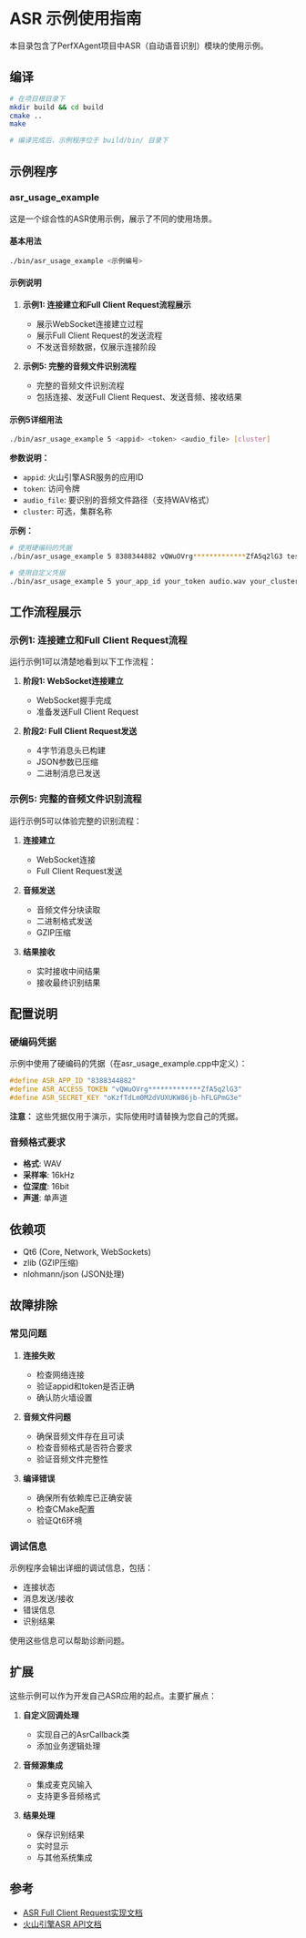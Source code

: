 # ASR 示例使用指南

本目录包含了PerfXAgent项目中ASR（自动语音识别）模块的使用示例。

## 编译

```bash
# 在项目根目录下
mkdir build && cd build
cmake ..
make

# 编译完成后，示例程序位于 build/bin/ 目录下
```

## 示例程序

### asr_usage_example

这是一个综合性的ASR使用示例，展示了不同的使用场景。

#### 基本用法

```bash
./bin/asr_usage_example <示例编号>
```

#### 示例说明

1. **示例1: 连接建立和Full Client Request流程展示**
   - 展示WebSocket连接建立过程
   - 展示Full Client Request的发送流程
   - 不发送音频数据，仅展示连接阶段

2. **示例5: 完整的音频文件识别流程**
   - 完整的音频文件识别流程
   - 包括连接、发送Full Client Request、发送音频、接收结果

#### 示例5详细用法

```bash
./bin/asr_usage_example 5 <appid> <token> <audio_file> [cluster]
```

**参数说明：**
- `appid`: 火山引擎ASR服务的应用ID
- `token`: 访问令牌
- `audio_file`: 要识别的音频文件路径（支持WAV格式）
- `cluster`: 可选，集群名称

**示例：**
```bash
# 使用硬编码的凭据
./bin/asr_usage_example 5 8388344882 vQWuOVrg*************ZfA5q2lG3 test.wav

# 使用自定义凭据
./bin/asr_usage_example 5 your_app_id your_token audio.wav your_cluster
```

## 工作流程展示

### 示例1: 连接建立和Full Client Request流程

运行示例1可以清楚地看到以下工作流程：

1. **阶段1: WebSocket连接建立**
   - WebSocket握手完成
   - 准备发送Full Client Request

2. **阶段2: Full Client Request发送**
   - 4字节消息头已构建
   - JSON参数已压缩
   - 二进制消息已发送

### 示例5: 完整的音频文件识别流程

运行示例5可以体验完整的识别流程：

1. **连接建立**
   - WebSocket连接
   - Full Client Request发送

2. **音频发送**
   - 音频文件分块读取
   - 二进制格式发送
   - GZIP压缩

3. **结果接收**
   - 实时接收中间结果
   - 接收最终识别结果

## 配置说明

### 硬编码凭据

示例中使用了硬编码的凭据（在asr_usage_example.cpp中定义）：

```cpp
#define ASR_APP_ID "8388344882"
#define ASR_ACCESS_TOKEN "vQWuOVrg*************ZfA5q2lG3"
#define ASR_SECRET_KEY "oKzfTdLm0M2dVUXUKW86jb-hFLGPmG3e"
```

**注意：** 这些凭据仅用于演示，实际使用时请替换为您自己的凭据。

### 音频格式要求

- **格式**: WAV
- **采样率**: 16kHz
- **位深度**: 16bit
- **声道**: 单声道

## 依赖项

- Qt6 (Core, Network, WebSockets)
- zlib (GZIP压缩)
- nlohmann/json (JSON处理)

## 故障排除

### 常见问题

1. **连接失败**
   - 检查网络连接
   - 验证appid和token是否正确
   - 确认防火墙设置

2. **音频文件问题**
   - 确保音频文件存在且可读
   - 检查音频格式是否符合要求
   - 验证音频文件完整性

3. **编译错误**
   - 确保所有依赖库已正确安装
   - 检查CMake配置
   - 验证Qt6环境

### 调试信息

示例程序会输出详细的调试信息，包括：

- 连接状态
- 消息发送/接收
- 错误信息
- 识别结果

使用这些信息可以帮助诊断问题。

## 扩展

这些示例可以作为开发自己ASR应用的起点。主要扩展点：

1. **自定义回调处理**
   - 实现自己的AsrCallback类
   - 添加业务逻辑处理

2. **音频源集成**
   - 集成麦克风输入
   - 支持更多音频格式

3. **结果处理**
   - 保存识别结果
   - 实时显示
   - 与其他系统集成

## 参考

- [ASR Full Client Request实现文档](../docs/ASR_FULL_CLIENT_REQUEST.md)
- [火山引擎ASR API文档](https://www.volcengine.com/docs/82379) 